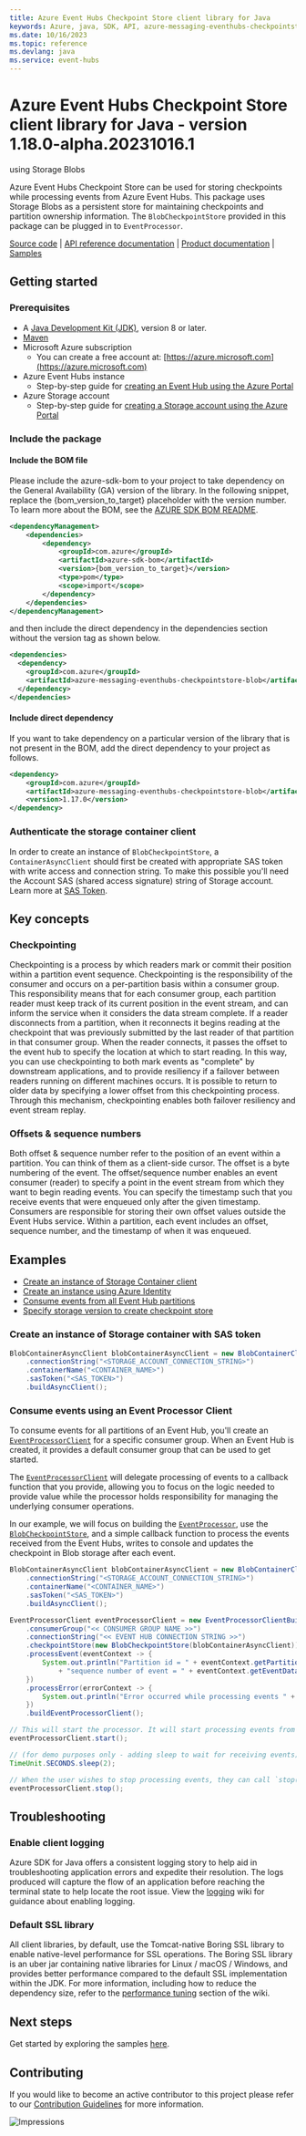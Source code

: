 ```yaml
---
title: Azure Event Hubs Checkpoint Store client library for Java
keywords: Azure, java, SDK, API, azure-messaging-eventhubs-checkpointstore-blob, event-hubs
ms.date: 10/16/2023
ms.topic: reference
ms.devlang: java
ms.service: event-hubs
---
```

# Azure Event Hubs Checkpoint Store client library for Java - version 1.18.0-alpha.20231016.1 
 using Storage Blobs

Azure Event Hubs Checkpoint Store can be used for storing checkpoints while processing events from Azure Event Hubs.
This package uses Storage Blobs as a persistent store for maintaining checkpoints and partition ownership information.
The `BlobCheckpointStore` provided in this package can be plugged in to `EventProcessor`.

[Source code][source_code] | [API reference documentation][api_documentation] | [Product
documentation][event_hubs_product_docs] | [Samples][sample_examples]

## Getting started

### Prerequisites

- A [Java Development Kit (JDK)][jdk_link], version 8 or later.
- [Maven][maven]
- Microsoft Azure subscription
    - You can create a free account at: [https://azure.microsoft.com](https://azure.microsoft.com)
- Azure Event Hubs instance
    - Step-by-step guide for [creating an Event Hub using the Azure Portal][event_hubs_create]
- Azure Storage account
    - Step-by-step guide for [creating a Storage account using the Azure Portal][storage_account]

### Include the package
#### Include the BOM file

Please include the azure-sdk-bom to your project to take dependency on the General Availability (GA) version of the library. In the following snippet, replace the {bom_version_to_target} placeholder with the version number.
To learn more about the BOM, see the [AZURE SDK BOM README](https://github.com/Azure/azure-sdk-for-java/blob/main/sdk/boms/azure-sdk-bom/README.md).

```xml
<dependencyManagement>
    <dependencies>
        <dependency>
            <groupId>com.azure</groupId>
            <artifactId>azure-sdk-bom</artifactId>
            <version>{bom_version_to_target}</version>
            <type>pom</type>
            <scope>import</scope>
        </dependency>
    </dependencies>
</dependencyManagement>
```
and then include the direct dependency in the dependencies section without the version tag as shown below.

```xml
<dependencies>
  <dependency>
    <groupId>com.azure</groupId>
    <artifactId>azure-messaging-eventhubs-checkpointstore-blob</artifactId>
  </dependency>
</dependencies>
```

#### Include direct dependency
If you want to take dependency on a particular version of the library that is not present in the BOM,
add the direct dependency to your project as follows.

[//]: # ({x-version-update-start;com.azure:azure-messaging-eventhubs-checkpointstore-blob;current})
```xml
<dependency>
    <groupId>com.azure</groupId>
    <artifactId>azure-messaging-eventhubs-checkpointstore-blob</artifactId>
    <version>1.17.0</version>
</dependency>
```
[//]: # ({x-version-update-end})

### Authenticate the storage container client

In order to create an instance of `BlobCheckpointStore`, a `ContainerAsyncClient` should first be created with
appropriate SAS token with write access and connection string. To make this possible you'll need the Account SAS
(shared access signature) string of Storage account. Learn more at [SAS Token][sas_token].

## Key concepts

### Checkpointing

Checkpointing is a process by which readers mark or commit their position within a partition event sequence.
Checkpointing is the responsibility of the consumer and occurs on a per-partition basis within a consumer group.
This responsibility means that for each consumer group, each partition reader must keep track of its current position
in the event stream, and can inform the service when it considers the data stream complete. If a reader disconnects from
a partition, when it reconnects it begins reading at the checkpoint that was previously submitted by the last reader of
that partition in that consumer group. When the reader connects, it passes the offset to the event hub to specify the
location at which to start reading. In this way, you can use checkpointing to both mark events as "complete" by
downstream applications, and to provide resiliency if a failover between readers running on different machines occurs.
It is possible to return to older data by specifying a lower offset from this checkpointing process. Through this
mechanism, checkpointing enables both failover resiliency and event stream replay.

### Offsets & sequence numbers

Both offset & sequence number refer to the position of an event within a partition. You can think of them as a
client-side cursor. The offset is a byte numbering of the event. The offset/sequence number enables an event consumer
(reader) to specify a point in the event stream from which they want to begin reading events. You can specify the
timestamp such that you receive events that were enqueued only after the given timestamp. Consumers are responsible for
storing their own offset values outside the Event Hubs service. Within a partition, each event includes an offset,
sequence number, and the timestamp of when it was enqueued.

## Examples
- [Create an instance of Storage Container client][sample_container_client]
- [Create an instance using Azure Identity][sample_azure_identity]
- [Consume events from all Event Hub partitions][sample_event_processor]
- [Specify storage version to create checkpoint store][sample_checkpointstore_custom_storage_version]

### Create an instance of Storage container with SAS token

```java readme-sample-createBlobContainerClient
BlobContainerAsyncClient blobContainerAsyncClient = new BlobContainerClientBuilder()
    .connectionString("<STORAGE_ACCOUNT_CONNECTION_STRING>")
    .containerName("<CONTAINER_NAME>")
    .sasToken("<SAS_TOKEN>")
    .buildAsyncClient();
```

### Consume events using an Event Processor Client

To consume events for all partitions of an Event Hub, you'll create an
[`EventProcessorClient`][source_eventprocessorclient] for a specific consumer group. When an Event Hub is created, it
provides a default consumer group that can be used to get started.

The [`EventProcessorClient`][source_eventprocessorclient] will delegate processing of events to a callback function that you
provide, allowing you to focus on the logic needed to provide value while the processor holds responsibility for
managing the underlying consumer operations.

In our example, we will focus on building the [`EventProcessor`][source_eventprocessorclient], use the
[`BlobCheckpointStore`][source_blobcheckpointstore], and a simple callback function to process the events
received from the Event Hubs, writes to console and updates the checkpoint in Blob storage after each event.

```java readme-sample-consumeEventsUsingEventProcessor
BlobContainerAsyncClient blobContainerAsyncClient = new BlobContainerClientBuilder()
    .connectionString("<STORAGE_ACCOUNT_CONNECTION_STRING>")
    .containerName("<CONTAINER_NAME>")
    .sasToken("<SAS_TOKEN>")
    .buildAsyncClient();

EventProcessorClient eventProcessorClient = new EventProcessorClientBuilder()
    .consumerGroup("<< CONSUMER GROUP NAME >>")
    .connectionString("<< EVENT HUB CONNECTION STRING >>")
    .checkpointStore(new BlobCheckpointStore(blobContainerAsyncClient))
    .processEvent(eventContext -> {
        System.out.println("Partition id = " + eventContext.getPartitionContext().getPartitionId() + " and "
            + "sequence number of event = " + eventContext.getEventData().getSequenceNumber());
    })
    .processError(errorContext -> {
        System.out.println("Error occurred while processing events " + errorContext.getThrowable().getMessage());
    })
    .buildEventProcessorClient();

// This will start the processor. It will start processing events from all partitions.
eventProcessorClient.start();

// (for demo purposes only - adding sleep to wait for receiving events)
TimeUnit.SECONDS.sleep(2);

// When the user wishes to stop processing events, they can call `stop()`.
eventProcessorClient.stop();
```

## Troubleshooting

### Enable client logging

Azure SDK for Java offers a consistent logging story to help aid in troubleshooting application errors and expedite
their resolution. The logs produced will capture the flow of an application before reaching the terminal state to help
locate the root issue. View the [logging][logging] wiki for guidance about enabling logging.

### Default SSL library

All client libraries, by default, use the Tomcat-native Boring SSL library to enable native-level performance for SSL
operations. The Boring SSL library is an uber jar containing native libraries for Linux / macOS / Windows, and provides
better performance compared to the default SSL implementation within the JDK. For more information, including how to
reduce the dependency size, refer to the [performance tuning][performance_tuning] section of the wiki.

## Next steps

Get started by exploring the samples [here][samples_readme].

## Contributing

If you would like to become an active contributor to this project please refer to our [Contribution
Guidelines](https://github.com/Azure/azure-sdk-for-java/blob/main/sdk/eventhubs/azure-messaging-eventhubs-checkpointstore-blob/CONTRIBUTING.md) for more information.

<!-- Links -->
[api_documentation]: https://azure.github.io/azure-sdk-for-java
[event_hubs_create]: /azure/event-hubs/event-hubs-create
[event_hubs_product_docs]: /azure/event-hubs/
[java_8_sdk_javadocs]: https://docs.oracle.com/javase/8/docs/api/java/util/logging/package-summary.html
[jdk_link]: /java/azure/jdk/?view=azure-java-stable
[logging]: https://github.com/Azure/azure-sdk-for-java/wiki/Logging-with-Azure-SDK
[maven]: https://maven.apache.org/
[performance_tuning]: https://github.com/Azure/azure-sdk-for-java/wiki/Performance-Tuning
[samples_readme]: https://github.com/Azure/azure-sdk-for-java/blob/main/sdk/eventhubs/azure-messaging-eventhubs-checkpointstore-blob/src/samples/README.md
[sample_azure_identity]: https://github.com/Azure/azure-sdk-for-java/blob/main/sdk/eventhubs/azure-messaging-eventhubs-checkpointstore-blob/src/samples/java/com/azure/messaging/eventhubs/checkpointstore/blob/EventProcessorWithAzureIdentity.java
[sample_container_client]: https://github.com/Azure/azure-sdk-for-java/blob/main/sdk/eventhubs/azure-messaging-eventhubs-checkpointstore-blob/src/samples/java/com/azure/messaging/eventhubs/checkpointstore/blob/BlobCheckpointStoreSample.java
[sample_event_hubs]: https://github.com/Azure/azure-sdk-for-java/blob/main/sdk/eventhubs/azure-messaging-eventhubs-checkpointstore-blob/src/samples/java/com/azure/messaging/eventhubs
[sample_event_processor]: https://github.com/Azure/azure-sdk-for-java/blob/main/sdk/eventhubs/azure-messaging-eventhubs-checkpointstore-blob/src/samples/java/com/azure/messaging/eventhubs/checkpointstore/blob/EventProcessorBlobCheckpointStoreSample.java
[sample_checkpointstore_custom_storage_version]: https://github.com/Azure/azure-sdk-for-java/blob/main/sdk/eventhubs/azure-messaging-eventhubs-checkpointstore-blob/src/samples/java/com/azure/messaging/eventhubs/checkpointstore/blob/EventProcessorWithCustomStorageVersion.java
[sample_examples]: https://github.com/Azure/azure-sdk-for-java/blob/main/sdk/eventhubs/azure-messaging-eventhubs-checkpointstore-blob/src/samples/java/com/azure/messaging/eventhubs/checkpointstore/blob
[sas_token]: /azure/storage/common/storage-dotnet-shared-access-signature-part-1
[source_code]: https://github.com/Azure/azure-sdk-for-java/blob/main/sdk/eventhubs/azure-messaging-eventhubs-checkpointstore-blob/
[source_eventprocessorclient]: https://github.com/Azure/azure-sdk-for-java/blob/main/sdk/eventhubs/azure-messaging-eventhubs/src/main/java/com/azure/messaging/eventhubs/EventProcessorClient.java
[source_blobcheckpointstore]: https://github.com/Azure/azure-sdk-for-java/blob/main/sdk/eventhubs/azure-messaging-eventhubs-checkpointstore-blob/src/main/java/com/azure/messaging/eventhubs/checkpointstore/blob/BlobCheckpointStore.java
[source_loglevels]: https://github.com/Azure/azure-sdk-for-java/blob/main/sdk/eventhubs/azure-messaging-eventhubs-checkpointstore-blob/.https://github.com/Azure/azure-sdk-for-java/blob/main/sdk/eventhubs/azure-messaging-eventhubs-checkpointstore-blob/core/azure-core/src/main/java/com/azure/core/util/logging/ClientLogger.java
[storage_account]: /azure/storage/common/storage-quickstart-create-account?tabs=azure-portal

![Impressions](https://azure-sdk-impressions.azurewebsites.net/api/impressions/azure-sdk-for-java%2Fsdk%2Feventhubs%2Fazure-messaging-eventhubs-checkpointstore-blob%2FREADME.png)

